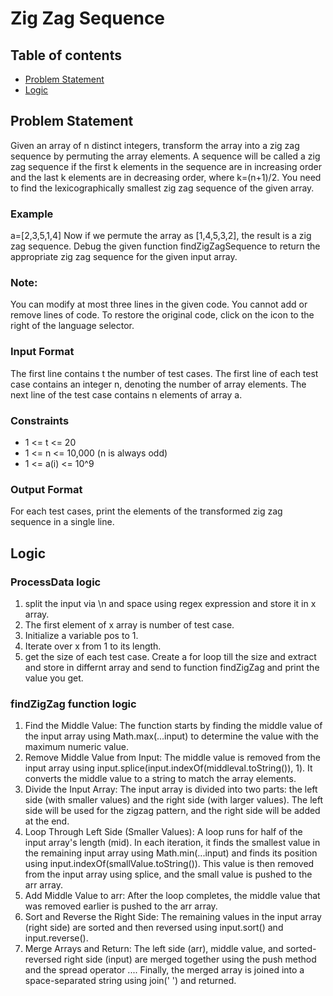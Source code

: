 # Zig Zag Sequence

## Table of contents
- [Problem Statement](#problem-statement)
- [Logic](#logic)

## Problem Statement
Given an array of n distinct integers, transform the array into a zig zag sequence by permuting the array elements. A sequence will be called a zig zag sequence if the first k elements in the sequence are in increasing order and the last k elements are in decreasing order, where k=(n+1)/2. You need to find the lexicographically smallest zig zag sequence of the given array.

### Example
a=[2,3,5,1,4]
Now if we permute the array as [1,4,5,3,2], the result is a zig zag sequence.
Debug the given function findZigZagSequence to return the appropriate zig zag sequence for the given input array.

### Note: 
You can modify at most three lines in the given code. You cannot add or remove lines of code.
To restore the original code, click on the icon to the right of the language selector.

### Input Format
The first line contains t the number of test cases. 
The first line of each test case contains an integer n, denoting the number of array elements. The next line of the test case contains n elements of array a.

### Constraints
- 1 <= t <= 20
- 1 <= n <= 10,000 (n is always odd)
- 1 <= a(i) <= 10^9

### Output Format
For each test cases, print the elements of the transformed zig zag sequence in a single line.

## Logic
### ProcessData logic
1. split the input via \n and space using regex expression and store it in x array.
2. The first element of x array is number of test case.
3. Initialize a variable pos to 1.
4. Iterate over x from 1 to its length.
5. get the size of each test case. Create a for loop till the size and extract and store in differnt array and send to function findZigZag and print the value you get.

### findZigZag function logic
1. Find the Middle Value:
The function starts by finding the middle value of the input array using Math.max(...input) to determine the value with the maximum numeric value.
2. Remove Middle Value from Input:
The middle value is removed from the input array using input.splice(input.indexOf(middleval.toString()), 1). It converts the middle value to a string to match the array elements.
3. Divide the Input Array:
The input array is divided into two parts: the left side (with smaller values) and the right side (with larger values). The left side will be used for the zigzag pattern, and the right side will be added at the end.
4. Loop Through Left Side (Smaller Values):
A loop runs for half of the input array's length (mid). In each iteration, it finds the smallest value in the remaining input array using Math.min(...input) and finds its position using input.indexOf(smallValue.toString()). This value is then removed from the input array using splice, and the small value is pushed to the arr array.
5. Add Middle Value to arr:
After the loop completes, the middle value that was removed earlier is pushed to the arr array.
6. Sort and Reverse the Right Side:
The remaining values in the input array (right side) are sorted and then reversed using input.sort() and input.reverse().
7. Merge Arrays and Return:
The left side (arr), middle value, and sorted-reversed right side (input) are merged together using the push method and the spread operator .... Finally, the merged array is joined into a space-separated string using join(' ') and returned.